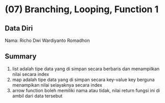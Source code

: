 # (07) Branching, Looping, Function 1
## Data Diri

Nama: Richo Dwi Wardiyanto Romadhon 

## Summary

1. list adalah tipe data yang di simpan secara berbaris dan menampilkan nilai secara index
2. map adalah tipe data yang di simpan secara key-value key berguna menampikan nilai selayaknya secara index
3.  arrow function boleh memiliki nama atau tidak, nilai return fungsi ini di ambil dari data tersebut 
